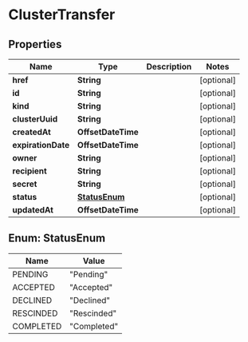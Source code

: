 

# ClusterTransfer


## Properties

Name | Type | Description | Notes
------------ | ------------- | ------------- | -------------
**href** | **String** |  |  [optional]
**id** | **String** |  |  [optional]
**kind** | **String** |  |  [optional]
**clusterUuid** | **String** |  |  [optional]
**createdAt** | **OffsetDateTime** |  |  [optional]
**expirationDate** | **OffsetDateTime** |  |  [optional]
**owner** | **String** |  |  [optional]
**recipient** | **String** |  |  [optional]
**secret** | **String** |  |  [optional]
**status** | [**StatusEnum**](#StatusEnum) |  |  [optional]
**updatedAt** | **OffsetDateTime** |  |  [optional]



## Enum: StatusEnum

Name | Value
---- | -----
PENDING | &quot;Pending&quot;
ACCEPTED | &quot;Accepted&quot;
DECLINED | &quot;Declined&quot;
RESCINDED | &quot;Rescinded&quot;
COMPLETED | &quot;Completed&quot;



